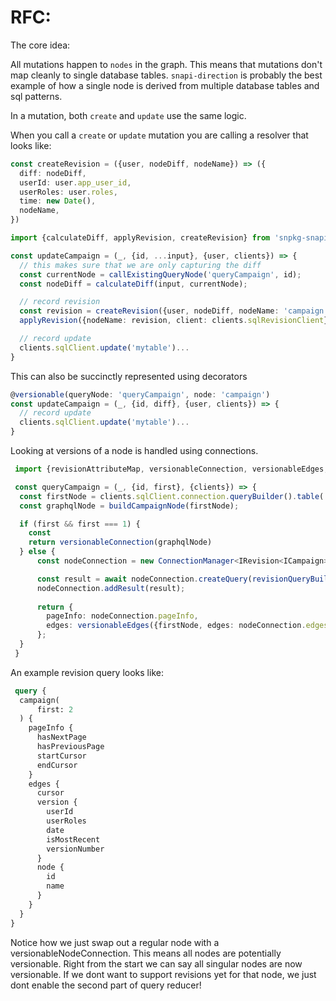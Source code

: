 # RFC:

The core idea:

All mutations happen to `nodes` in the graph. This means that mutations don't map cleanly to single database tables. `snapi-direction` is probably the best example of how a single node is derived from multiple database tables and sql patterns.

In a mutation, both `create` and `update` use the same logic.

When you call a `create` or `update` mutation you are calling a resolver that looks like:

```typescript
const createRevision = ({user, nodeDiff, nodeName}) => ({
  diff: nodeDiff,
  userId: user.app_user_id,
  userRoles: user.roles,
  time: new Date(),
  nodeName,
})

import {calculateDiff, applyRevision, createRevision} from 'snpkg-snapi-revision';

const updateCampaign = (_, {id, ...input}, {user, clients}) => {
  // this makes sure that we are only capturing the diff
  const currentNode = callExistingQueryNode('queryCampaign', id);
  const nodeDiff = calculateDiff(input, currentNode);

  // record revision
  const revision = createRevision({user, nodeDiff, nodeName: 'campaign'});
  applyRevision({nodeName: revision, client: clients.sqlRevisionClient});

  // record update
  clients.sqlClient.update('mytable')...
}
```


This can also be succinctly represented using decorators 

```typescript
@versionable(queryNode: 'queryCampaign', node: 'campaign')
const updateCampaign = (_, {id, diff}, {user, clients}) => {
  // record update
  clients.sqlClient.update('mytable')...
}
```

Looking at versions of a node is handled using connections.


```typescript
 import {revisionAttributeMap, versionableConnection, versionableEdges, revisionQueryBuilder} from 'snpkg-snapi-revision';

 const queryCampaign = (_, {id, first}, {clients}) => {
  const firstNode = clients.sqlClient.connection.queryBuilder().table('campaign').where({id}).first()
  const graphqlNode = buildCampaignNode(firstNode);

  if (first && first === 1) {
    const 
    return versionableConnection(graphqlNode)
  } else {
      const nodeConnection = new ConnectionManager<IRevision<ICampaign>>(input, revisionAttributeMap);

      const result = await nodeConnection.createQuery(revisionQueryBuilder({node: 'campaign', client: clients.sqlRevisionClient}));
      nodeConnection.addResult(result);
      
      return {
        pageInfo: nodeConnection.pageInfo,
        edges: versionableEdges({firstNode, edges: nodeConnection.edges, nodeTransformer: buildCampaigNode})
      };
  }
 }
```

An example revision query looks like:

```graphql
 query {
  campaign(
      first: 2
  ) {
    pageInfo {
      hasNextPage
      hasPreviousPage
      startCursor
      endCursor
    }
    edges {
      cursor
      version {
        userId
        userRoles
        date
        isMostRecent
        versionNumber
      }
      node {
        id
        name
      }
    }
  }
}
```


Notice how we just swap out a regular node with a versionableNodeConnection. This means all nodes are potentially versionable. Right from the start we can say all singular nodes are now versionable. If we dont want to support revisions yet for that node, we just dont enable the second part of query reducer!
